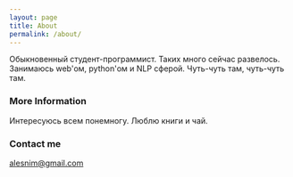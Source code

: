 ```yaml
---
layout: page
title: About
permalink: /about/
---
```


Обыкновенный студент-программист. Таких много сейчас развелось. Занимаюсь web'ом, python'ом и NLP сферой. Чуть-чуть там, чуть-чуть там. 

### More Information

Интересуюсь всем понемногу. Люблю книги и чай.

### Contact me

[alesnim@gmail.com](mailto:alesnim@gmail.com)
